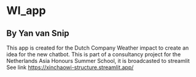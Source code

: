 # WI_app
## By Yan van Snip
This app is created for the Dutch Company Weather impact to create an idea for the new chatbot. 
This is part of a consultancy project for the Netherlands Asia Honours Summer School, it is broadcasted to streamlit 
See link https://xinchaowi-structure.streamlit.app/
